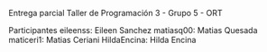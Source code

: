 Entrega parcial Taller de Programación 3 - Grupo 5 - ORT

Participantes
eileenss: Eileen Sanchez
matiasq00: Matias Quesada
maticeri1: Matias Ceriani
HildaEncina: Hilda Encina


